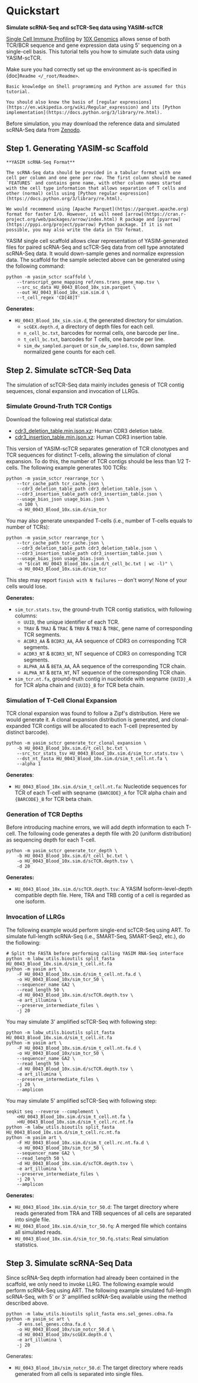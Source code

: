 # Quickstart

**Simulate scRNA-Seq and scTCR-Seq data using YASIM-scTCR**

[Single Cell Immune Profiling](https://www.10xgenomics.com/support/single-cell-immune-profiling) by [10X Genomics](https://www.10xgenomics.com/) allows sense of both TCR/BCR sequence and gene expression data using 5' sequencing on a single-cell basis. This tutorial tells you how to simulate such data using YASIM-scTCR.

Make sure you had correctly set up the environment as-is specified in {doc}`Readme </_root/Readme>`.

```{note}
Basic knowledge on Shell programming and Python are assumed for this tutorial.

You should also know the basis of [regular expressions](https://en.wikipedia.org/wiki/Regular_expression) and its [Python implementation](https://docs.python.org/3/library/re.html).
```

Before simulation, you may download the reference data and simulated scRNA-Seq data from [Zenodo](TODO).

## Step 1. Generating YASIM-sc Scaffold

```{note}
**YASIM scRNA-Seq Format**

The scRNA-Seq data should be provided in a tabular format with one cell per column and one gene per row. The first column should be named `FEATURES` and contains gene name, with other column names started with the cell type information that allows separation of T cells and other (normal) cells using [Python regular expression](https://docs.python.org/3/library/re.html).

We would recommend using [Apache Parquet](https://parquet.apache.org) format for faster I/O. However, it will need [arrow](https://cran.r-project.org/web/packages/arrow/index.html) R package and [pyarrow](https://pypi.org/project/pyarrow) Python package. If it is not possible, you may also write the data in TSV format.
```


YASIM single cell scaffold allows clear representation of YASIM-generated files for paired scRNA-Seq and scTCR-Seq data from cell type annotated scRNA-Seq data. It would down-sample genes and normalize expression data. The scaffold for the sample selected above can be generated using the following command:

```shell
python -m yasim_sctcr scaffold \
    --transcript_gene_mapping ref/ens.trans_gene_map.tsv \
    --src_sc_data HU_0043_Blood_10x_sim.parquet \
    --out HU_0043_Blood_10x_sim.sim.d \
    --t_cell_regex 'CD[48]T'
```

**Generates:**

- `HU_0043_Blood_10x_sim.sim.d`, the generated directory for simulation.
  - `scGEX.depth.d`, a directory of depth files for each cell.
  - `n_cell_bc.txt`, barcodes for normal cells, one barcode per line..
  - `t_cell_bc.txt`, barcodes for T cells, one barcode per line.
  - `sim_dw_sampled.parquet` or `sim_dw_sampled.tsv`, down sampled normalized gene counts for each cell.

## Step 2. Simulate scTCR-Seq Data

The simulation of scTCR-Seq data mainly includes genesis of TCR contig sequences, clonal expansion and invocation of LLRGs.

### Simulate Ground-Truth TCR Contigs

Download the following real statistical data:

- [cdr3_deletion_table.min.json.xz](../../../data/cdr3_deletion_table.min.json.xz): Human CDR3 deletion table.
- [cdr3_insertion_table.min.json.xz](../../../data/cdr3_insertion_table.min.json.xz): Human CDR3 insertion table.

This version of YASIM-scTCR separates generation of TCR clonotypes and TCR sequences for distinct T-cells, allowing the simulation of clonal expansion. To do this, the number of TCR contigs should be less than 1/2 T-cells. The following example generates 100 TCRs:

```shell
python -m yasim_sctcr rearrange_tcr \
    --tcr_cache_path tcr_cache.json \
    --cdr3_deletion_table_path cdr3_deletion_table.json \
    --cdr3_insertion_table_path cdr3_insertion_table.json \
    --usage_bias_json usage_bias.json \
    -n 100 \
    -o HU_0043_Blood_10x.sim.d/sim_tcr
```

You may also generate unexpanded T-cells (i.e., number of T-cells equals to number of TCRs):

```shell
python -m yasim_sctcr rearrange_tcr \
    --tcr_cache_path tcr_cache.json \
    --cdr3_deletion_table_path cdr3_deletion_table.json \
    --cdr3_insertion_table_path cdr3_insertion_table.json \
    --usage_bias_json usage_bias.json \
    -n "$(cat HU_0043_Blood_10x.sim.d/t_cell_bc.txt | wc -l)" \
    -o HU_0043_Blood_10x.sim.d/sim_tcr
```

This step may report `finish with N failures` -- don't worry! None of your cells would lose.

**Generates:**

- `sim_tcr.stats.tsv`, the ground-truth TCR contig statistics, with following columns:
  - `UUID`, the unique identifier of each TCR.
  - `TRAV` \& `TRAJ` \& `TRAC` \& `TRBV` \& `TRBJ` \& `TRBC`, gene name of corresponding TCR segments.
  - `ACDR3_AA` \& `BCDR3_AA`, AA sequence of CDR3 on corresponding TCR segments.
  - `ACDR3_NT` \& `BCDR3_NT`, NT sequence of CDR3 on corresponding TCR segments.
  - `ALPHA_AA` \& `BETA_AA`, AA sequence of the corresponding TCR chain.
  - `ALPHA_NT` \& `BETA_NT`, NT sequence of the corresponding TCR chain.
- `sim_tcr.nt.fa`, ground-truth contig in nucleotide with seqname `{UUID}_A` for TCR alpha chain and `{UUID}_B` for TCR beta chain.

### Simulation of T-Cell Clonal Expansion

TCR clonal expansion was found to follow a Zipf's distribution. Here we would generate it. A clonal expansion distribution is generated, and clonal-expanded TCR contigs will be allocated to each T-cell (represented by distinct barcode).

```shell
python -m yasim_sctcr generate_tcr_clonal_expansion \
    -b HU_0043_Blood_10x.sim.d/t_cell_bc.txt \
    --src_tcr_stats_tsv HU_0043_Blood_10x.sim.d/sim_tcr.stats.tsv \
    --dst_nt_fasta HU_0043_Blood_10x.sim.d/sim_t_cell.nt.fa \
    --alpha 1
```

**Generates**:

- `HU_0043_Blood_10x.sim.d/sim_t_cell.nt.fa`: Nucleotide sequences for TCR of each T-cell with seqname `{BARCODE}_A` for TCR alpha chain and `{BARCODE}_B` for TCR beta chain.

### Generation of TCR Depths

Before introducing machine errors, we will add depth information to each T-cell. The following code generates a depth file with 20 (uniform distribution) as sequencing depth for each T-cell.

```shell
python -m yasim_sctcr generate_tcr_depth \
    -b HU_0043_Blood_10x.sim.d/t_cell_bc.txt \
    -o HU_0043_Blood_10x.sim.d/scTCR.depth.tsv \
    -d 20
```

**Generates:**

- `HU_0043_Blood_10x.sim.d/scTCR.depth.tsv`: A YASIM Isoform-level-depth compatible depth file. Here, TRA and TRB contig of a cell is regarded as one isoform.

### Invocation of LLRGs

The following example would perform single-end scTCR-Seq using ART. To simulate full-length scRNA-Seq (i.e., SMART-Seq, SMART-Seq2, etc.), do the fiollowing:

```shell
# Split the FASTA before performing calling YASIM RNA-Seq interface
python -m labw_utils.bioutils split_fasta HU_0043_Blood_10x.sim.d/sim_t_cell.nt.fa
python -m yasim art \
    -F HU_0043_Blood_10x.sim.d/sim_t_cell.nt.fa.d \
    -o HU_0043_Blood_10x/sim_tcr_50 \
    --sequencer_name GA2 \
    --read_length 50 \
    -d HU_0043_Blood_10x.sim.d/scTCR.depth.tsv \
    -e art_illumina \
    --preserve_intermediate_files \
    -j 20
```

You may simulate 3' amplified scTCR-Seq with following step:

```shell
python -m labw_utils.bioutils split_fasta HU_0043_Blood_10x.sim.d/sim_t_cell.nt.fa
python -m yasim art \
    -F HU_0043_Blood_10x.sim.d/sim_t_cell.nt.fa.d \
    -o HU_0043_Blood_10x/sim_tcr_50 \
    --sequencer_name GA2 \
    --read_length 50 \
    -d HU_0043_Blood_10x.sim.d/scTCR.depth.tsv \
    -e art_illumina \
    --preserve_intermediate_files \
    -j 20 \
    --amplicon
```

You may simulate 5' amplified scTCR-Seq with following step:

```shell
seqkit seq --reverse --complement \
    <HU_0043_Blood_10x.sim.d/sim_t_cell.nt.fa \
    >HU_0043_Blood_10x.sim.d/sim_t_cell.rc.nt.fa
python -m labw_utils.bioutils split_fasta HU_0043_Blood_10x.sim.d/sim_t_cell.rc.nt.fa
python -m yasim art \
    -F HU_0043_Blood_10x.sim.d/sim_t_cell.rc.nt.fa.d \
    -o HU_0043_Blood_10x/sim_tcr_50 \
    --sequencer_name GA2 \
    --read_length 50 \
    -d HU_0043_Blood_10x.sim.d/scTCR.depth.tsv \
    -e art_illumina \
    --preserve_intermediate_files \
    -j 20 \
    --amplicon
```

**Generates:**

- `HU_0043_Blood_10x.sim.d/sim_tcr_50.d`: The target directory where reads generated from TRA and TRB sequences of all cells are separated into single file.
- `HU_0043_Blood_10x.sim.d/sim_tcr_50.fq`: A merged file which contains all simulated reads.
- `HU_0043_Blood_10x.sim.d/sim_tcr_50.fq.stats`: Real simulation statistics.

## Step 3. Simulate scRNA-Seq Data

Since scRNA-Seq depth information had already been contained in the scaffold, we only need to invoke LLRG. The following example would perform scRNA-Seq using ART. The following example simulated full-length scRNA-Seq, with 5' or 3' amplified scRNA-Seq available using the method described above.

```shell
python -m labw_utils.bioutils split_fasta ens.sel_genes.cdna.fa
python -m yasim_sc art \
    -F ens.sel_genes.cdna.fa.d \
    -o HU_0043_Blood_10x/sim_notcr_50.d \
    -d HU_0043_Blood_10x/scGEX.depth.d \
    -e art_illumina \
    -j 20
```

Generates:

- `HU_0043_Blood_10x/sim_notcr_50.d`: The target directory where reads generated from all cells is separated into single files.

